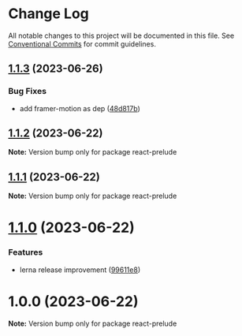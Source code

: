 # Change Log

All notable changes to this project will be documented in this file.
See [Conventional Commits](https://conventionalcommits.org) for commit guidelines.

## [1.1.3](https://github.com/thienphanexcalibur/react-prelude/compare/v1.1.2...v1.1.3) (2023-06-26)


### Bug Fixes

* add framer-motion as dep ([48d817b](https://github.com/thienphanexcalibur/react-prelude/commit/48d817bc424ff6977b017b1c900862f7c54edd3a))





## [1.1.2](https://github.com/thienphanexcalibur/react-prelude/compare/v1.1.1...v1.1.2) (2023-06-22)

**Note:** Version bump only for package react-prelude





## [1.1.1](https://github.com/thienphanexcalibur/react-prelude/compare/v1.1.0...v1.1.1) (2023-06-22)

**Note:** Version bump only for package react-prelude





# [1.1.0](https://github.com/thienphanexcalibur/react-prelude/compare/v1.0.0...v1.1.0) (2023-06-22)


### Features

* lerna release improvement ([99611e8](https://github.com/thienphanexcalibur/react-prelude/commit/99611e8e73c32e263cb4615cccf0d96dcdccb86c))





# 1.0.0 (2023-06-22)

**Note:** Version bump only for package react-prelude
